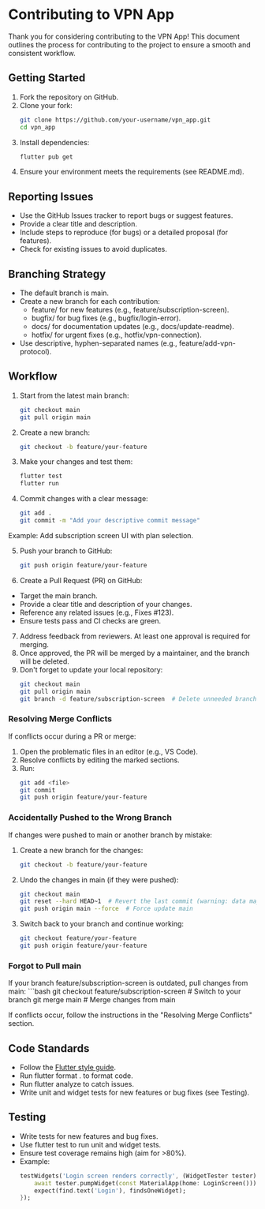 # Contributing to VPN App

Thank you for considering contributing to the VPN App! This document outlines the process for contributing to the project to ensure a smooth and consistent workflow.

## Getting Started
1. Fork the repository on GitHub.
2. Clone your fork:
   ```bash
   git clone https://github.com/your-username/vpn_app.git
   cd vpn_app
3. Install dependencies:
   ```bash
   flutter pub get
4. Ensure your environment meets the requirements (see README.md).

## Reporting Issues
 - Use the GitHub Issues tracker to report bugs or suggest features.
 - Provide a clear title and description.
 - Include steps to reproduce (for bugs) or a detailed proposal (for features).
 - Check for existing issues to avoid duplicates.

## Branching Strategy
 - The default branch is main.
 - Create a new branch for each contribution:
     - feature/<feature-name> for new features (e.g., feature/subscription-screen).
     - bugfix/<bug-description> for bug fixes (e.g., bugfix/login-error).
     - docs/<doc-update> for documentation updates (e.g., docs/update-readme).
     - hotfix/<issue-description> for urgent fixes (e.g., hotfix/vpn-connection).
 - Use descriptive, hyphen-separated names (e.g., feature/add-vpn-protocol).

## Workflow
1. Start from the latest main branch:
    ```bash
    git checkout main
    git pull origin main
2. Create a new branch:
    ```bash
    git checkout -b feature/your-feature
3. Make your changes and test them:
    ```bash
    flutter test
    flutter run
4. Commit changes with a clear message:
    ```bash
    git add .
    git commit -m "Add your descriptive commit message"  

Example: Add subscription screen UI with plan selection. 

5. Push your branch to GitHub:
   ```bash
   git push origin feature/your-feature  
6. Create a Pull Request (PR) on GitHub:
 - Target the main branch.
 - Provide a clear title and description of your changes.
 - Reference any related issues (e.g., Fixes #123).
 - Ensure tests pass and CI checks are green. 
7. Address feedback from reviewers. At least one approval is required for merging.
8. Once approved, the PR will be merged by a maintainer, and the branch will be deleted.
9. Don't forget to update your local repository:
    ```bash
    git checkout main
    git pull origin main
    git branch -d feature/subscription-screen  # Delete unneeded branch

### Resolving Merge Conflicts
If conflicts occur during a PR or merge:
1. Open the problematic files in an editor (e.g., VS Code).
2. Resolve conflicts by editing the marked sections.
3. Run:
    ```bash
    git add <file>
    git commit
    git push origin feature/your-feature
### Accidentally Pushed to the Wrong Branch
If changes were pushed to main or another branch by mistake:

1. Create a new branch for the changes:
    ```bash
    git checkout -b feature/your-feature
2. Undo the changes in main (if they were pushed):
    ```bash
    git checkout main
    git reset --hard HEAD~1  # Revert the last commit (warning: data may be lost)
    git push origin main --force  # Force update main
3. Switch back to your branch and continue working:
    ```bash
    git checkout feature/your-feature
    git push origin feature/your-feature
### Forgot to Pull main
If your branch feature/subscription-screen is outdated, pull changes from main:
    ```bash
    git checkout feature/subscription-screen # Switch to your branch
    git merge main # Merge changes from main

If conflicts occur, follow the instructions in the "Resolving Merge Conflicts" section.

## Code Standards
 - Follow the [Flutter style guide](https://dart.dev/effective-dart/style).
 - Run flutter format . to format code.
 - Run flutter analyze to catch issues.
 - Write unit and widget tests for new features or bug fixes (see Testing).

## Testing
 - Write tests for new features and bug fixes.
 - Use flutter test to run unit and widget tests.
 - Ensure test coverage remains high (aim for >80%).
 - Example:
    ```dart
    testWidgets('Login screen renders correctly', (WidgetTester tester) async {
        await tester.pumpWidget(const MaterialApp(home: LoginScreen()));
        expect(find.text('Login'), findsOneWidget);
    });
